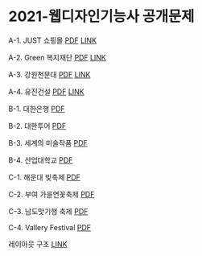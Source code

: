 # 2021-웹디자인기능사 공개문제

A-1. JUST 쇼핑몰	[PDF](https://github.com/jooeui/2021-Webdesign/blob/eui/open/A-1.pdf)	[LINK](https://jooeui.github.io/2021-Webdesign/A-1/)

A-2. Green 복지재단	[PDF](https://github.com/jooeui/2021-Webdesign/blob/eui/open/A-2.pdf)	[LINK](https://jooeui.github.io/2021-Webdesign/A-2/)

A-3. 강원천문대	[PDF](https://github.com/jooeui/2021-Webdesign/blob/eui/open/A-3.pdf)	[LINK](https://jooeui.github.io/2021-Webdesign/A-3/)

A-4. 유진건설	[PDF](https://github.com/jooeui/2021-Webdesign/blob/eui/open/A-4.pdf)	[LINK](https://jooeui.github.io/2021-Webdesign/A-4/)







B-1. 대한은행	[PDF](https://github.com/jooeui/2021-Webdesign/blob/eui/open/B-1.pdf)

B-2. 대한투어	[PDF](https://github.com/jooeui/2021-Webdesign/blob/eui/open/B-2.pdf)

B-3. 세계의 미술작품	[PDF](https://github.com/jooeui/2021-Webdesign/blob/eui/open/B-3.pdf)

B-4. 산업대학교	[PDF](https://github.com/jooeui/2021-Webdesign/blob/eui/open/B-4.pdf)







C-1. 해운대 빛축제	[PDF](https://github.com/jooeui/2021-Webdesign/blob/eui/open/C-1.pdf)

C-2. 부여 가을연꽃축제	[PDF](https://github.com/jooeui/2021-Webdesign/blob/eui/open/C-2.pdf)

C-3. 남도맛기행 축제	[PDF](https://github.com/jooeui/2021-Webdesign/blob/eui/open/C-3.pdf)

C-4. Vallery Festival	[PDF](https://github.com/jooeui/2021-Webdesign/blob/eui/open/C-4.pdf)







레이아웃 구조 [LINK](https://github.com/jooeui/Webdesign)